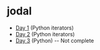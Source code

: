 # jodal

- [Day 1](day01.py) (Python iterators)
- [Day 2](day02.py) (Python iterators)
- [Day 3](day03.py) (Python) -- Not complete
